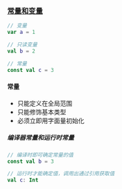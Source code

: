 ### [常量和变量](../../../../src/main/kotlin/cn/kk/mooc/chapter5/section1/Demo.kt)

```kotlin
// 变量
var a = 1

// 只读变量
val b = 2

// 常量
const val c = 3
```

#### 常量

- 只能定义在全局范围
- 只能修饰基本类型
- 必须立即用字面量初始化

##### 编译器常量和运行时常量

```kotlin
// 编译时即可确定常量的值
const val b = 3

// 运行时才能确定值，调用出通过引用获取值
val c: Int

```